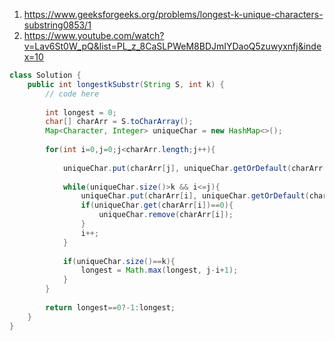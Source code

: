 1. https://www.geeksforgeeks.org/problems/longest-k-unique-characters-substring0853/1
2. https://www.youtube.com/watch?v=Lav6St0W_pQ&list=PL_z_8CaSLPWeM8BDJmIYDaoQ5zuwyxnfj&index=10

```java
class Solution {
    public int longestkSubstr(String S, int k) {
        // code here
        
        int longest = 0; 
        char[] charArr = S.toCharArray();
        Map<Character, Integer> uniqueChar = new HashMap<>();
        
        for(int i=0,j=0;j<charArr.length;j++){
            
            uniqueChar.put(charArr[j], uniqueChar.getOrDefault(charArr[j], 0)+1);
        
            while(uniqueChar.size()>k && i<=j){
                uniqueChar.put(charArr[i], uniqueChar.getOrDefault(charArr[i], 0)-1);
                if(uniqueChar.get(charArr[i])==0){
                    uniqueChar.remove(charArr[i]);
                }
                i++;
            }
            
            if(uniqueChar.size()==k){
                longest = Math.max(longest, j-i+1);
            } 
        }
        
        return longest==0?-1:longest;
    }
}
```